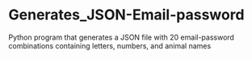 # Generates_JSON-Email-password
 Python program that generates a JSON file with 20 email-password combinations containing letters, numbers, and animal names
